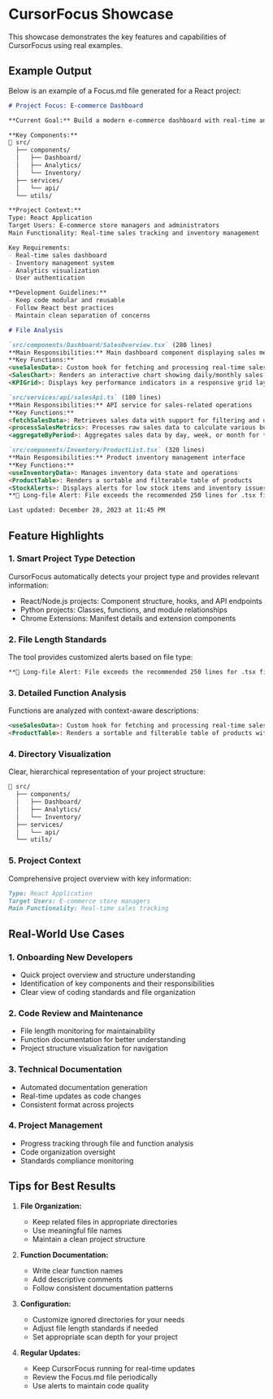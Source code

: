 # CursorFocus Showcase

This showcase demonstrates the key features and capabilities of CursorFocus using real examples.

## Example Output

Below is an example of a Focus.md file generated for a React project:

```markdown
# Project Focus: E-commerce Dashboard

**Current Goal:** Build a modern e-commerce dashboard with real-time analytics and inventory management.

**Key Components:**
📁 src/
  ├── components/
  │   ├── Dashboard/
  │   ├── Analytics/
  │   └── Inventory/
  ├── services/
  │   └── api/
  └── utils/

**Project Context:**
Type: React Application
Target Users: E-commerce store managers and administrators
Main Functionality: Real-time sales tracking and inventory management

Key Requirements:
- Real-time sales dashboard
- Inventory management system
- Analytics visualization
- User authentication

**Development Guidelines:**
- Keep code modular and reusable
- Follow React best practices
- Maintain clean separation of concerns

# File Analysis

`src/components/Dashboard/SalesOverview.tsx` (280 lines)
**Main Responsibilities:** Main dashboard component displaying sales metrics and KPIs
**Key Functions:**
<useSalesData>: Custom hook for fetching and processing real-time sales data from the API
<SalesChart>: Renders an interactive chart showing daily/monthly sales trends with customizable date ranges
<KPIGrid>: Displays key performance indicators in a responsive grid layout with real-time updates

`src/services/api/salesApi.ts` (180 lines)
**Main Responsibilities:** API service for sales-related operations
**Key Functions:**
<fetchSalesData>: Retrieves sales data with support for filtering and date ranges
<processSalesMetrics>: Processes raw sales data to calculate various business metrics
<aggregateByPeriod>: Aggregates sales data by day, week, or month for trend analysis

`src/components/Inventory/ProductList.tsx` (320 lines)
**Main Responsibilities:** Product inventory management interface
**Key Functions:**
<useInventoryData>: Manages inventory data state and operations
<ProductTable>: Renders a sortable and filterable table of products
<StockAlerts>: Displays alerts for low stock items and inventory issues
**📄 Long-file Alert: File exceeds the recommended 250 lines for .tsx files (320 lines)**

Last updated: December 28, 2023 at 11:45 PM
```

## Feature Highlights

### 1. Smart Project Type Detection
CursorFocus automatically detects your project type and provides relevant information:
- React/Node.js projects: Component structure, hooks, and API endpoints
- Python projects: Classes, functions, and module relationships
- Chrome Extensions: Manifest details and extension components

### 2. File Length Standards
The tool provides customized alerts based on file type:
```markdown
**📄 Long-file Alert: File exceeds the recommended 250 lines for .tsx files (320 lines)**
```

### 3. Detailed Function Analysis
Functions are analyzed with context-aware descriptions:
```markdown
<useSalesData>: Custom hook for fetching and processing real-time sales data from the API
<ProductTable>: Renders a sortable and filterable table of products with pagination
```

### 4. Directory Visualization
Clear, hierarchical representation of your project structure:
```markdown
📁 src/
  ├── components/
  │   ├── Dashboard/
  │   ├── Analytics/
  │   └── Inventory/
  ├── services/
  │   └── api/
  └── utils/
```

### 5. Project Context
Comprehensive project overview with key information:
```markdown
Type: React Application
Target Users: E-commerce store managers
Main Functionality: Real-time sales tracking
```

## Real-World Use Cases

### 1. Onboarding New Developers
- Quick project overview and structure understanding
- Identification of key components and their responsibilities
- Clear view of coding standards and file organization

### 2. Code Review and Maintenance
- File length monitoring for maintainability
- Function documentation for better understanding
- Project structure visualization for navigation

### 3. Technical Documentation
- Automated documentation generation
- Real-time updates as code changes
- Consistent format across projects

### 4. Project Management
- Progress tracking through file and function analysis
- Code organization oversight
- Standards compliance monitoring

## Tips for Best Results

1. **File Organization:**
   - Keep related files in appropriate directories
   - Use meaningful file names
   - Maintain a clean project structure

2. **Function Documentation:**
   - Write clear function names
   - Add descriptive comments
   - Follow consistent documentation patterns

3. **Configuration:**
   - Customize ignored directories for your needs
   - Adjust file length standards if needed
   - Set appropriate scan depth for your project

4. **Regular Updates:**
   - Keep CursorFocus running for real-time updates
   - Review the Focus.md file periodically
   - Use alerts to maintain code quality 